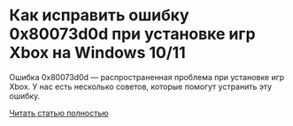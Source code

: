 # Как исправить ошибку 0x80073d0d при установке игр Xbox на Windows 10/11



Ошибка 0x80073d0d — распространенная проблема при установке игр Xbox. У нас есть несколько советов, которые помогут устранить эту ошибку.

[Читать статью полностью](https://xyberbara.com/gaming/80073d0d/)
